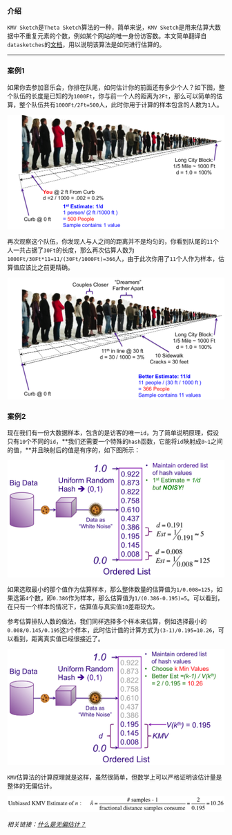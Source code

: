 ### 介绍

`KMV Sketch`是`Theta Sketch`算法的一种，简单来说，`KMV Sketch`是用来估算大数据中不重复元素的个数，例如某个网站的唯一身份访客数。本文简单翻译自`datasketches`的[文档][1]，用以说明该算法是如何进行估算的。

---

### 案例1

如果你去参加音乐会，你排在队尾，如何估计你的前面还有多少个人？如下图，整个队伍的长度是已知的为`1000Ft`，你与前一个人的距离为`2Ft`，那么可以简单的估算，整个队伍共有`1000Ft/2Ft=500`人，此时你用于计算的样本包含的人数为`1`人。

![图片描述][2]

再次观察这个队伍，你发现人与人之间的距离并不是均匀的，你看到队尾的`11`个人一共占据了`30Ft`的长度，那么再次估算人数为`1000Ft/30Ft*11=11/(30Ft/1000Ft)=366`人，由于此次你用了`11`个人作为样本，估算值应该比之前更精确。

![图片描述][3]


### 案例2

现在我们有一份大数据样本，包含的是访客的唯一`id`，为了简单说明原理，假设只有`10`个不同的`id`，**我们还需要一个特殊的`hash`函数，它能将`id`映射成`0~1`之间的值，**并且映射后的值是有序的，如下图所示：

![图片描述][4]

如果选取最小的那个值作为估算样本，那么整体数量的估算值为`1/0.008=125`，如果选第`4`个数，即`0.386`作为样本，那么估算值为`1/(0.386-0.195)=5`。可以看到，在只有一个样本的情况下，估算值与真实值`10`差距较大。

参考估算排队人数的做法，我们同样选择多个样本来估算，例如选择最小的`0.008/0.145/0.195`这`3`个样本，此时估计值的计算方式为`(3-1)/0.195=10.26`，可以看到，距离真实值已经很接近了。

![图片描述][5]

`KMV`估算法的计算原理就是这样，虽然很简单，但数学上可以严格证明该估计量是整体的无偏估计。

![图片描述][7]

*相关链接：[什么是无偏估计？][6]*

  [1]: https://datasketches.github.io/docs/Theta/InverseEstimate.html
  [2]: /static/images/10/ConcertLine1.png
  [3]: /static/images/10/ConcertLine2.png
  [4]: /static/images/10/KMV2.png
  [5]: /static/images/10/KMV3.png
  [6]: https://www.zhihu.com/question/22983179
  [7]: /static/images/10/Est2Formula.png